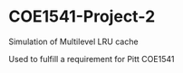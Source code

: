 # COE1541-Project-2
Simulation of Multilevel LRU cache

Used to fulfill a requirement for Pitt COE1541
